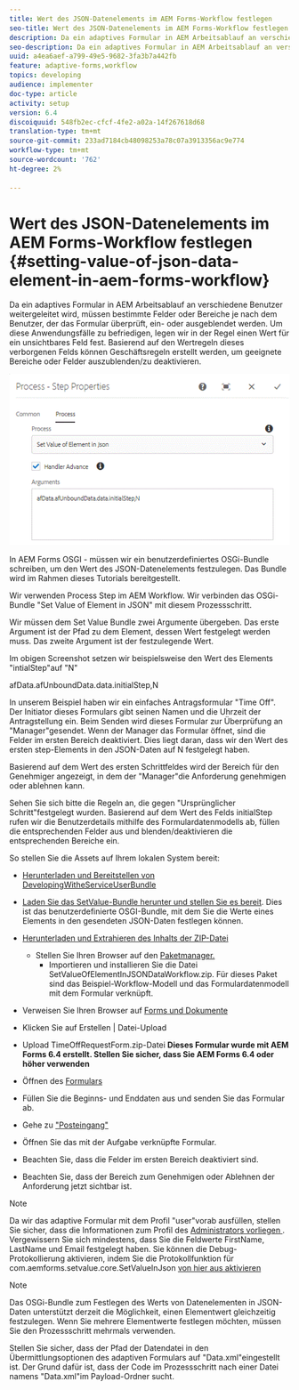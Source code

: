 ```yaml
---
title: Wert des JSON-Datenelements im AEM Forms-Workflow festlegen
seo-title: Wert des JSON-Datenelements im AEM Forms-Workflow festlegen
description: Da ein adaptives Formular in AEM Arbeitsablauf an verschiedene Benutzer weitergeleitet wird, müssen bestimmte Felder oder Bereiche je nach dem Benutzer, der das Formular überprüft, ein- oder ausgeblendet werden. Um diese Anwendungsfälle zu befriedigen, legen wir in der Regel einen Wert für ein unsichtbares Feld fest. Basierend auf den Wertregeln dieses verborgenen Felds können Geschäftsregeln erstellt werden, um geeignete Bereiche oder Felder auszublenden/zu deaktivieren.
seo-description: Da ein adaptives Formular in AEM Arbeitsablauf an verschiedene Benutzer weitergeleitet wird, müssen bestimmte Felder oder Bereiche je nach dem Benutzer, der das Formular überprüft, ein- oder ausgeblendet werden. Um diese Anwendungsfälle zu befriedigen, legen wir in der Regel einen Wert für ein unsichtbares Feld fest. Basierend auf den Wertregeln dieses verborgenen Felds können Geschäftsregeln erstellt werden, um geeignete Bereiche oder Felder auszublenden/zu deaktivieren.
uuid: a4ea6aef-a799-49e5-9682-3fa3b7a442fb
feature: adaptive-forms,workflow
topics: developing
audience: implementer
doc-type: article
activity: setup
version: 6.4
discoiquuid: 548fb2ec-cfcf-4fe2-a02a-14f267618d68
translation-type: tm+mt
source-git-commit: 233ad7184cb48098253a78c07a3913356ac9e774
workflow-type: tm+mt
source-wordcount: '762'
ht-degree: 2%

---
```



# Wert des JSON-Datenelements im AEM Forms-Workflow festlegen {#setting-value-of-json-data-element-in-aem-forms-workflow}

Da ein adaptives Formular in AEM Arbeitsablauf an verschiedene Benutzer weitergeleitet wird, müssen bestimmte Felder oder Bereiche je nach dem Benutzer, der das Formular überprüft, ein- oder ausgeblendet werden. Um diese Anwendungsfälle zu befriedigen, legen wir in der Regel einen Wert für ein unsichtbares Feld fest. Basierend auf den Wertregeln dieses verborgenen Felds können Geschäftsregeln erstellt werden, um geeignete Bereiche oder Felder auszublenden/zu deaktivieren.

![Wert eines Elements in JSON-Daten festlegen](assets/capture-3.gif)

In AEM Forms OSGI - müssen wir ein benutzerdefiniertes OSGi-Bundle schreiben, um den Wert des JSON-Datenelements festzulegen. Das Bundle wird im Rahmen dieses Tutorials bereitgestellt.

Wir verwenden Process Step im AEM Workflow. Wir verbinden das OSGi-Bundle &quot;Set Value of Element in JSON&quot; mit diesem Prozessschritt.

Wir müssen dem Set Value Bundle zwei Argumente übergeben. Das erste Argument ist der Pfad zu dem Element, dessen Wert festgelegt werden muss. Das zweite Argument ist der festzulegende Wert.

Im obigen Screenshot setzen wir beispielsweise den Wert des Elements &quot;intialStep&quot;auf &quot;N&quot;

afData.afUnboundData.data.initialStep,N

In unserem Beispiel haben wir ein einfaches Antragsformular &quot;Time Off&quot;. Der Initiator dieses Formulars gibt seinen Namen und die Uhrzeit der Antragstellung ein. Beim Senden wird dieses Formular zur Überprüfung an &quot;Manager&quot;gesendet. Wenn der Manager das Formular öffnet, sind die Felder im ersten Bereich deaktiviert. Dies liegt daran, dass wir den Wert des ersten step-Elements in den JSON-Daten auf N festgelegt haben.

Basierend auf dem Wert des ersten Schrittfeldes wird der Bereich für den Genehmiger angezeigt, in dem der &quot;Manager&quot;die Anforderung genehmigen oder ablehnen kann.

Sehen Sie sich bitte die Regeln an, die gegen &quot;Ursprünglicher Schritt&quot;festgelegt wurden. Basierend auf dem Wert des Felds initialStep rufen wir die Benutzerdetails mithilfe des Formulardatenmodells ab, füllen die entsprechenden Felder aus und blenden/deaktivieren die entsprechenden Bereiche ein.

So stellen Sie die Assets auf Ihrem lokalen System bereit:

* [Herunterladen und Bereitstellen von DevelopingWitheServiceUserBundle](/help/forms/assets/common-osgi-bundles/DevelopingWithServiceUser.jar)

* [Laden Sie das SetValue-Bundle herunter und stellen Sie es bereit](/help/forms/assets/common-osgi-bundles/SetValueApp.core-1.0-SNAPSHOT.jar). Dies ist das benutzerdefinierte OSGI-Bundle, mit dem Sie die Werte eines Elements in den gesendeten JSON-Daten festlegen können.

* [Herunterladen und Extrahieren des Inhalts der ZIP-Datei](assets/set-value-jsondata.zip)
   * Stellen Sie Ihren Browser auf den [Paketmanager.](http://localhost:4502/crx/packmgr/index.jsp)
      * Importieren und installieren Sie die Datei SetValueOfElementInJSONDataWorkflow.zip. Für dieses Paket sind das Beispiel-Workflow-Modell und das Formulardatenmodell mit dem Formular verknüpft.

* Verweisen Sie Ihren Browser auf [Forms und Dokumente](http://localhost:4502/aem/forms.html/content/dam/formsanddocuments)
* Klicken Sie auf Erstellen | Datei-Upload
* Upload TimeOffRequestForm.zip-Datei
   **Dieses Formular wurde mit AEM Forms 6.4 erstellt. Stellen Sie sicher, dass Sie AEM Forms 6.4 oder höher verwenden**
* Öffnen des [Formulars](http://localhost:4502/content/dam/formsanddocuments/timeoffrequest/jcr:content?wcmmode=disabled)
* Füllen Sie die Beginns- und Enddaten aus und senden Sie das Formular ab.
* Gehe zu [&quot;Posteingang&quot;](http://localhost:4502/aem/inbox)
* Öffnen Sie das mit der Aufgabe verknüpfte Formular.
* Beachten Sie, dass die Felder im ersten Bereich deaktiviert sind.
* Beachten Sie, dass der Bereich zum Genehmigen oder Ablehnen der Anforderung jetzt sichtbar ist.

>[!NOTE]
>
>Da wir das adaptive Formular mit dem Profil &quot;user&quot;vorab ausfüllen, stellen Sie sicher, dass die Informationen zum Profil des [Administrators vorliegen ](http://localhost:4502/security/users.html). Vergewissern Sie sich mindestens, dass Sie die Feldwerte FirstName, LastName und Email festgelegt haben.
>Sie können die Debug-Protokollierung aktivieren, indem Sie die Protokollfunktion für com.aemforms.setvalue.core.SetValueInJson [von hier aus aktivieren](http://localhost:4502/system/console/slinglog)

>[!NOTE]
>
>Das OSGi-Bundle zum Festlegen des Werts von Datenelementen in JSON-Daten unterstützt derzeit die Möglichkeit, einen Elementwert gleichzeitig festzulegen. Wenn Sie mehrere Elementwerte festlegen möchten, müssen Sie den Prozessschritt mehrmals verwenden.
>
>Stellen Sie sicher, dass der Pfad der Datendatei in den Übermittlungsoptionen des adaptiven Formulars auf &quot;Data.xml&quot;eingestellt ist. Der Grund dafür ist, dass der Code im Prozessschritt nach einer Datei namens &quot;Data.xml&quot;im Payload-Ordner sucht.
